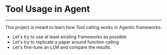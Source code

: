 # Tool Usage in Agent
---

This project is meant to learn how Tool calling works in Agentic frameworks.  
- Let's try to use at least existing frameworks as possible
- Let's try to replicate a paper around function calling 
- Let's fine-tune an LLM and compare the results. 




